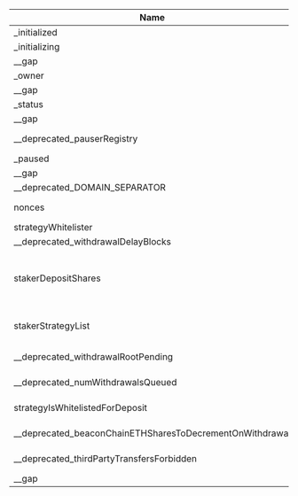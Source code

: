 | Name                                                     | Type                                                       | Slot | Offset | Bytes | Contract                                               |
|----------------------------------------------------------|------------------------------------------------------------|------|--------|-------|--------------------------------------------------------|
| _initialized                                             | uint8                                                      | 0    | 0      | 1     | src/contracts/core/StrategyManager.sol:StrategyManager |
| _initializing                                            | bool                                                       | 0    | 1      | 1     | src/contracts/core/StrategyManager.sol:StrategyManager |
| __gap                                                    | uint256[50]                                                | 1    | 0      | 1600  | src/contracts/core/StrategyManager.sol:StrategyManager |
| _owner                                                   | address                                                    | 51   | 0      | 20    | src/contracts/core/StrategyManager.sol:StrategyManager |
| __gap                                                    | uint256[49]                                                | 52   | 0      | 1568  | src/contracts/core/StrategyManager.sol:StrategyManager |
| _status                                                  | uint256                                                    | 101  | 0      | 32    | src/contracts/core/StrategyManager.sol:StrategyManager |
| __gap                                                    | uint256[49]                                                | 102  | 0      | 1568  | src/contracts/core/StrategyManager.sol:StrategyManager |
| __deprecated_pauserRegistry                              | contract IPauserRegistry                                   | 151  | 0      | 20    | src/contracts/core/StrategyManager.sol:StrategyManager |
| _paused                                                  | uint256                                                    | 152  | 0      | 32    | src/contracts/core/StrategyManager.sol:StrategyManager |
| __gap                                                    | uint256[48]                                                | 153  | 0      | 1536  | src/contracts/core/StrategyManager.sol:StrategyManager |
| __deprecated_DOMAIN_SEPARATOR                            | bytes32                                                    | 201  | 0      | 32    | src/contracts/core/StrategyManager.sol:StrategyManager |
| nonces                                                   | mapping(address => uint256)                                | 202  | 0      | 32    | src/contracts/core/StrategyManager.sol:StrategyManager |
| strategyWhitelister                                      | address                                                    | 203  | 0      | 20    | src/contracts/core/StrategyManager.sol:StrategyManager |
| __deprecated_withdrawalDelayBlocks                       | uint256                                                    | 204  | 0      | 32    | src/contracts/core/StrategyManager.sol:StrategyManager |
| stakerDepositShares                                      | mapping(address => mapping(contract IStrategy => uint256)) | 205  | 0      | 32    | src/contracts/core/StrategyManager.sol:StrategyManager |
| stakerStrategyList                                       | mapping(address => contract IStrategy[])                   | 206  | 0      | 32    | src/contracts/core/StrategyManager.sol:StrategyManager |
| __deprecated_withdrawalRootPending                       | mapping(bytes32 => bool)                                   | 207  | 0      | 32    | src/contracts/core/StrategyManager.sol:StrategyManager |
| __deprecated_numWithdrawalsQueued                        | mapping(address => uint256)                                | 208  | 0      | 32    | src/contracts/core/StrategyManager.sol:StrategyManager |
| strategyIsWhitelistedForDeposit                          | mapping(contract IStrategy => bool)                        | 209  | 0      | 32    | src/contracts/core/StrategyManager.sol:StrategyManager |
| __deprecated_beaconChainETHSharesToDecrementOnWithdrawal | mapping(address => uint256)                                | 210  | 0      | 32    | src/contracts/core/StrategyManager.sol:StrategyManager |
| __deprecated_thirdPartyTransfersForbidden                | mapping(contract IStrategy => bool)                        | 211  | 0      | 32    | src/contracts/core/StrategyManager.sol:StrategyManager |
| __gap                                                    | uint256[39]                                                | 212  | 0      | 1248  | src/contracts/core/StrategyManager.sol:StrategyManager |
